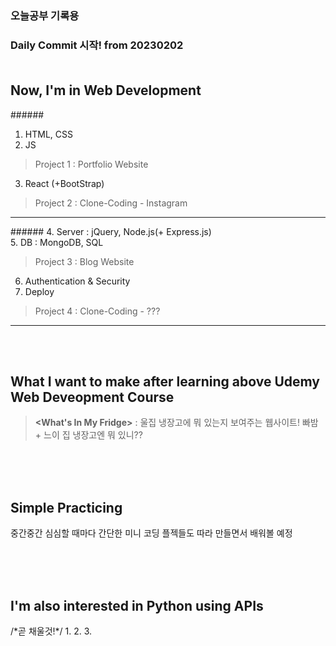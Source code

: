### 오늘공부 기록용<br>
### Daily Commit 시작! from 20230202<br><br>

## Now, I'm in Web Development<br>
######<Front-end>
1. HTML, CSS<br>
2. JS<br>
> Project 1 : Portfolio Website<br>
3. React (+BootStrap)<br>
> Project 2 : Clone-Coding - Instagram<br>
---
######<Back-end>
4. Server : jQuery, Node.js(+ Express.js)<br>
5. DB : MongoDB, SQL<br>
> Project 3 : Blog Website<br>
6. Authentication & Security<br>
7. Deploy<br>
>Project 4 : Clone-Coding - ???<br>
---
<br><br>

## What I want to make after learning above Udemy Web Deveopment Course
>**<What's In My Fridge>**
: 울집 냉장고에 뭐 있는지 보여주는 웹사이트! 빠밤 + 느이 집 냉장고엔 뭐 있니??

<br><br><br>
## Simple Practicing
중간중간 심심할 때마다 간단한 미니 코딩 플젝들도 따라 만들면서 배워볼 예정 


<br><br><br>
## I'm also interested in Python using APIs
<Toy Project>
/*곧 채울것!*/
1.
2.
3.
<br><br>

